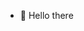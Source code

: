 - 👋 Hello there

<!---
getWombats/getWombats is a ✨ special ✨ repository because its `README.md` (this file) appears on your GitHub profile.
You can click the Preview link to take a look at your changes.
--->
